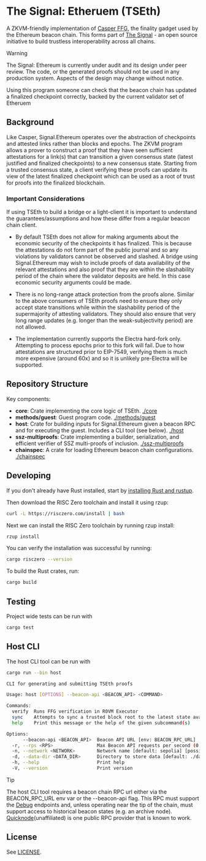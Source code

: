 # The Signal: Etheruem (TSEth)

A ZKVM-friendly implementation of [Casper FFG](https://arxiv.org/abs/2003.03052), the finality gadget used by the Ethereum beacon chain. This forms part of [The Signal](https://github.com/boundless-xyz/signal) - an open source initiative to build trustless interoperability across all chains.

> [!WARNING]  
> The Signal: Ethereum is currently under audit and its design under peer review. The code, or the generated proofs should not be used in any production system. Aspects of the design may change without notice.

Using this program someone can check that the beacon chain has updated a finalized checkpoint correctly, backed by the current validator set of Etheruem

## Background

Like Casper, Signal.Ethereum operates over the abstraction of checkpoints and attested links rather than blocks and epochs. The ZKVM program allows a prover to construct a proof that they have seen sufficient attestations for a link(s) that can transition a given consensus state (latest justified and finalized checkpoints) to a new consensus state. Starting from a trusted consensus state, a client verifying these proofs can update its view of the latest finalized checkpoint which can be used as a root of trust for proofs into the finalized blockchain.

### Important Considerations

If using TSEth to build a bridge or a light-client it is important to understand the guarantees/assumptions and how these differ from a regular beacon chain client.

- By default TSEth does not allow for making arguments about the economic security of the checkpoints it has finalized. This is because the attestations do not form part of the public journal and so any violations by validators cannot be observed and slashed. A bridge using Signal.Ethereum may wish to include proofs of data availability of the relevant attestations and also proof that they are within the slashability period of the chain where the validator deposits are held. In this case economic security arguments could be made.

- There is no long-range attack protection from the proofs alone. Similar to the above consumers of TSEth proofs need to ensure they only accept state transitions while within the slashability period of the supermajority of attesting validators. They should also ensure that very long range updates (e.g. longer than the weak-subjectivity period) are not allowed.

- The implementation currently supports the Electra hard-fork only. Attempting to process epochs prior to this fork will fail. Due to how attestations are structured prior to EIP-7549, verifying them is much more expensive (around 60x) and so it is unlikely pre-Electra will be supported.

## Repository Structure

Key components:

- **core**: Crate implementing the core logic of TSEth. [./core](./core)
- **methods/guest**: Guest program code. [./methods/guest](./methods/guest)
- **host**: Crate for building inputs for Signal.Ethereum given a beacon RPC and for executing the guest. Includes a CLI tool (see below). [./host](./host)
- **ssz-multiproofs**: Crate implementing a builder, serialization, and efficient verifier of SSZ multi-proofs of inclusion. [./ssz-multiproofs](./ssz-multiproofs)
- **chainspec**: A crate for loading Ethereum beacon chain configurations. [./chainspec](./chainspec)

## Developing

If you don't already have Rust installed, start by [installing Rust and rustup](https://doc.rust-lang.org/cargo/getting-started/installation.html).

Then download the RISC Zero toolchain and install it using rzup:

```sh
curl -L https://risczero.com/install | bash
```

Next we can install the RISC Zero toolchain by running rzup install:

```sh
rzup install
```

You can verify the installation was successful by running:

```sh
cargo risczero --version
```

To build the Rust crates, run:

```sh
cargo build
```

## Testing

Project wide tests can be run with

```sh
cargo test
```

## Host CLI

The host CLI tool can be run with

```sh
cargo run --bin host
```

```sh
CLI for generating and submitting TSEth proofs

Usage: host [OPTIONS] --beacon-api <BEACON_API> <COMMAND>

Commands:
  verify  Runs FFG verification in R0VM Executor
  sync    Attempts to sync a trusted block root to the latest state available on the Beacon API Optionally can log any places the resulting consensus state diverges from the chain for debugging
  help    Print this message or the help of the given subcommand(s)

Options:
      --beacon-api <BEACON_API>  Beacon API URL [env: BEACON_RPC_URL]
  -r, --rps <RPS>                Max Beacon API requests per second (0 to disable rate limit) [default: 0]
  -n, --network <NETWORK>        Network name [default: sepolia] [possible values: mainnet, sepolia]
  -d, --data-dir <DATA_DIR>      Directory to store data [default: ./data]
  -h, --help                     Print help
  -V, --version                  Print version
```

> [!TIP]
> The host CLI tool requires a beacon chain RPC url either via the BEACON_RPC_URL env var or the --beacon-api flag.
> This RPC must support the [Debug](https://ethereum.github.io/beacon-APIs/#/Debug) endpoints and, unless operating near the tip of the chain,
> must support access to historical beacon states (e.g. an archive node). 
> [Quicknode](https://www.quicknode.com/)(unaffiliated) is one public RPC provider that is known to work. 

## License

See [LICENSE](./LICENSE).
